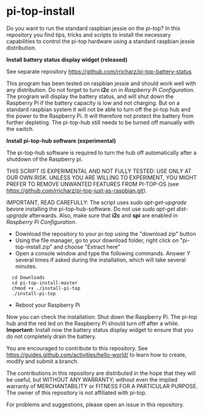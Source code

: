 # pi-top-install
Do you want to run the standard raspbian jessie on the pi-top?
In this repository you find tips, tricks and scripts to install the necessary capabilities to control
the pi-top hardware using a standard raspbian jessie distribution.

**Install battery status display widget (released)**

See separate repository https://github.com/rricharz/pi-top-battery-status

This program has been tested on raspbian jessie and should work well with any distribution. Do not forget to turn **i2c** on in *Raspberry Pi Configuration*. The program will display the battery status, and will shut down the Raspberry Pi if the battery capacity is low and not charging. But on a standard raspbian system it will not be able to turn off the pi-top hub and the power to the Raspberry Pi. It will therefore not protect the battery from further depleting. The pi-top-hub still needs to be turned off manually with the switch.

**Install pi-top-hub software (experimental)**

The pi-top-hub software is required to turn the hub off automatically after a shutdown of the Raspberry pi.

THIS SCRIPT IS EXPERIMENTAL AND NOT FULLY TESTED: USE ONLY AT OUR OWN RISK. UNLESS YOU ARE WILLING TO
EXPERIMENT, YOU MIGHT PREFER TO REMOVE UNWANTED FEATURES FROM PI-TOP-OS (see https://github.com/rricharz/pi-top-just-as-raspbian.git).

IMPORTANT, READ CAREFULLY: The script uses *sudo apt-get-upgrade* bevore installing the pi-top-hub-software. Do not
use *sudo apt-get dist-upgrade* afterwards. Also, make sure that **i2c** and **spi** are enabled in *Raspberry Pi Configuration*.

- Download the repository to your pi-top using the "download zip" button
- Using the file manager, go to your download folder,
 right click on "pi-top-install.zip" and choose "Extract here"
- Open a console window and type the following commands. Answer *Y* several times if asked during the installation, which will take several minutes.

```
  cd Downloads
  cd pi-top-install-master
  chmod +x ./install-pi-top
  ./install-pi-top
```
- Reboot your Raspberry Pi

Now you can check the installation: Shut down the Raspberry Pi. The pi-top hub and the red led on the Raspberry Pi should turn off after a while. **Important:** Install now the battery status display widget to ensure that you do not completely drain the battery.

You are encouraged to contribute to this repository. See https://guides.github.com/activities/hello-world/
to learn how to create, modify and submit a branch.

The contributions in this repository are distributed in the hope that they will be useful, but WITHOUT ANY WARRANTY;
without even the implied warranty of MERCHANTABILITY or FITNESS FOR A PARTICULAR PURPOSE. The owner of this repository
is not affiliated with pi-top.

For problems and suggestions, please open an issue in this repository.
